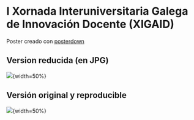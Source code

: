 

# I Xornada Interuniversitaria Galega de Innovación Docente (XIGAID)

Poster creado con [posterdown](https://github.com/brentthorne/posterdown)

## Version reducida (en JPG)
![](poster.jpg){width=50%}

## Versión original y reproducible
![](poster4.jpg){width=50%}

